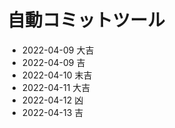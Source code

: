 # 自動コミットツール
- 2022-04-09 大吉
- 2022-04-09 吉
- 2022-04-10 末吉
- 2022-04-11 大吉
- 2022-04-12 凶
- 2022-04-13 吉
